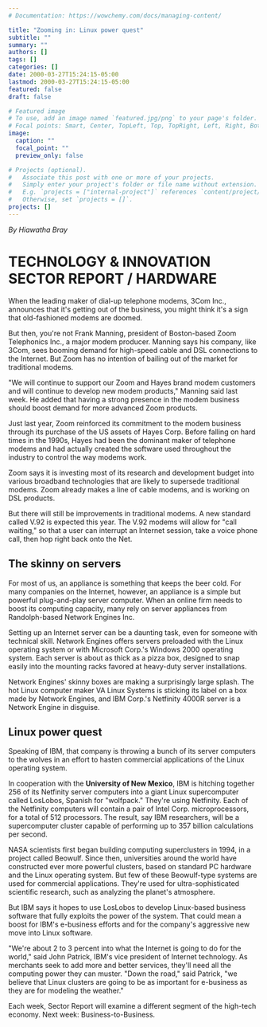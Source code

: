 ```yaml
---
# Documentation: https://wowchemy.com/docs/managing-content/

title: "Zooming in: Linux power quest"
subtitle: ""
summary: ""
authors: []
tags: []
categories: []
date: 2000-03-27T15:24:15-05:00
lastmod: 2000-03-27T15:24:15-05:00
featured: false
draft: false

# Featured image
# To use, add an image named `featured.jpg/png` to your page's folder.
# Focal points: Smart, Center, TopLeft, Top, TopRight, Left, Right, BottomLeft, Bottom, BottomRight.
image:
  caption: ""
  focal_point: ""
  preview_only: false

# Projects (optional).
#   Associate this post with one or more of your projects.
#   Simply enter your project's folder or file name without extension.
#   E.g. `projects = ["internal-project"]` references `content/project/deep-learning/index.md`.
#   Otherwise, set `projects = []`.
projects: []
---
```

*By Hiawatha Bray*

# TECHNOLOGY & INNOVATION SECTOR REPORT / HARDWARE #

When the leading maker of dial-up telephone modems, 3Com Inc., announces that it's getting out of the business, you might think it's a sign that old-fashioned modems are doomed.

But then, you're not Frank Manning, president of Boston-based Zoom Telephonics Inc., a major modem producer. Manning says his company, like 3Com, sees booming demand for high-speed cable and DSL connections to the Internet. But Zoom has no intention of bailing out of the market for traditional modems.

"We will continue to support our Zoom and Hayes brand modem customers and will continue to develop new modem products," Manning said last week. He added that having a strong presence in the modem business should boost demand for more advanced Zoom products.

Just last year, Zoom reinforced its commitment to the modem business through its purchase of the US assets of Hayes Corp. Before falling on hard times in the 1990s, Hayes had been the dominant maker of telephone modems and had actually created the software used throughout the industry to control the way modems work.

Zoom says it is investing most of its research and development budget into various broadband technologies that are likely to supersede traditional modems. Zoom already makes a line of cable modems, and is working on DSL products.

But there will still be improvements in traditional modems. A new standard called V.92 is expected this year. The V.92 modems will allow for "call waiting," so that a user can interrupt an Internet session, take a voice phone call, then hop right back onto the Net.

## The skinny on servers ##

For most of us, an appliance is something that keeps the beer cold. For many companies on the Internet, however, an appliance is a simple but powerful plug-and-play server computer. When an online firm needs to boost its computing capacity, many rely on server appliances from Randolph-based Network Engines Inc.

Setting up an Internet server can be a daunting task, even for someone with technical skill. Network Engines offers servers preloaded with the Linux operating system or with Microsoft Corp.'s Windows 2000 operating system. Each server is about as thick as a pizza box, designed to snap easily into the mounting racks favored at heavy-duty server installations.

Network Engines' skinny boxes are making a surprisingly large splash. The hot Linux computer maker VA Linux Systems is sticking its label on a box made by Network Engines, and IBM Corp.'s Netfinity 4000R server is a Network Engine in disguise.

## Linux power quest ##

Speaking of IBM, that company is throwing a bunch of its server computers to the wolves in an effort to hasten commercial applications of the Linux operating system.

In cooperation with the **University of New Mexico**, IBM is hitching together 256 of its Netfinity server computers into a giant Linux supercomputer called LosLobos, Spanish for "wolfpack." They're using Netfinity. Each of the Netfinity computers will contain a pair of Intel Corp. microprocessors, for a total of 512 processors. The result, say IBM researchers, will be a supercomputer cluster capable of performing up to 357 billion calculations per second.

NASA scientists first began building computing superclusters in 1994, in a project called Beowulf. Since then, universities around the world have constructed ever more powerful clusters, based on standard PC hardware and the Linux operating system. But few of these Beowulf-type systems are used for commercial applications. They're used for ultra-sophisticated scientific research, such as analyzing the planet's atmosphere.

But IBM says it hopes to use LosLobos to develop Linux-based business software that fully exploits the power of the system. That could mean a boost for IBM's e-business efforts and for the company's aggressive new move into Linux software.

"We're about 2 to 3 percent into what the Internet is going to do for the world," said John Patrick, IBM's vice president of Internet technology. As merchants seek to add more and better services, they'll need all the computing power they can muster. "Down the road," said Patrick, "we believe that Linux clusters are going to be as important for e-business as they are for modeling the weather."

Each week, Sector Report will examine a different segment of the high-tech economy. Next week: Business-to-Business.

